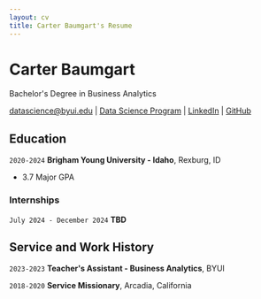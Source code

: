 ```yaml
---
layout: cv
title: Carter Baumgart's Resume
---
```

# Carter Baumgart
Bachelor's Degree in Business Analytics

<div id="webaddress">
<a href="datascience@byui.edu">datascience@byui.edu</a>
| <a href="https://byuidatascience.github.io/development.html">Data Science Program</a>
| <a href="https://www.linkedin.com/groups/13537407/">LinkedIn</a>
| <a href="https://github.com/byuids-resumes">GitHub</a>
</div>

<!-- https://www.monique.tech/the-art-of-markdown -->

## Education

`2020-2024`
__Brigham Young University - Idaho__, Rexburg, ID

- 3.7 Major GPA

### Internships

`July 2024 - December 2024`
__TBD__

## Service and Work History

`2023-2023`
__Teacher's Assistant - Business Analytics__, BYUI


`2018-2020`
__Service Missionary__, Arcadia, California



<!-- ### Footer

Last updated: May 2013 -->


